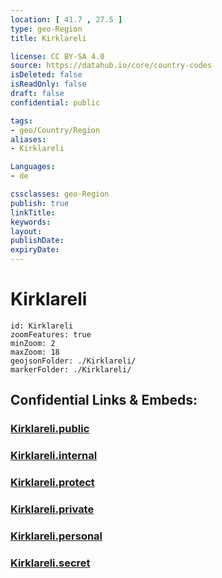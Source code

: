 ```yaml
---
location: [ 41.7 , 27.5 ] 
type: geo-Region
title: Kirklareli

license: CC BY-SA 4.0
source: https://datahub.io/core/country-codes
isDeleted: false
isReadOnly: false
draft: false
confidential: public

tags:
- geo/Country/Region
aliases:
- Kirklareli

Languages:
- de

cssclasses: geo-Region
publish: true
linkTitle: 
keywords: 
layout: 
publishDate: 
expiryDate: 
---
```


# Kirklareli

```leaflet
id: Kirklareli
zoomFeatures: true 
minZoom: 2 
maxZoom: 18
geojsonFolder: ./Kirklareli/
markerFolder: ./Kirklareli/
```


## Confidential Links & Embeds: 

### [Kirklareli.public](/_public/\Earth\Continent\Europe\Europe~East\Turkey\Provinces~TurkeyKirklareli.public.md) 

### [Kirklareli.internal](/_internal/\Earth\Continent\Europe\Europe~East\Turkey\Provinces~TurkeyKirklareli.internal.md) 

### [Kirklareli.protect](/_protect/\Earth\Continent\Europe\Europe~East\Turkey\Provinces~TurkeyKirklareli.protect.md) 

### [Kirklareli.private](/_private/\Earth\Continent\Europe\Europe~East\Turkey\Provinces~TurkeyKirklareli.private.md) 

### [Kirklareli.personal](/_personal/\Earth\Continent\Europe\Europe~East\Turkey\Provinces~TurkeyKirklareli.personal.md) 

### [Kirklareli.secret](/_secret/\Earth\Continent\Europe\Europe~East\Turkey\Provinces~TurkeyKirklareli.secret.md)

